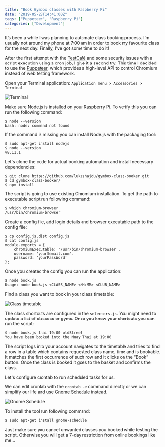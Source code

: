 ```yaml
---
title: "Book Gymbox classes with Raspberry Pi"
date: "2019-05-28T14:41:00Z"
tags: ["Puppeteer", "Raspberry Pi"]
categories: ["Development"]
---
```


It’s been a while I was planning to automate class booking process.
I’m usually not around my phone at 7:00 am in order to book my favourite
class for the next day. Finally, I’ve got some time to do it!<!--more-->

After the first attempt with the [TestCafé](https://github.com/DevExpress/testcafe)
and some security issues with a script execution using a cron job, I give it a second try.
This time I decided to use the [Puppeteer](https://github.com/GoogleChrome/puppeteer),
which provides a high-level API to control Chromium instead of web testing framework.

Open your Terminal application: `Application menu > Accessories > Terminal`

![Terminal](/img/raspberry-pi-class-booker/terminal.png "Terminal")

Make sure Node.js is installed on your Raspberry Pi. To verify this you can run
the following command:

```
$ node --version
bash: node: command not found
```

If the command is missing you can install Node.js with the packaging tool:

```
$ sudo apt-get install nodejs
$ node --version
v8.11.1
```

Let's clone the code for actual booking automation and install necessary dependencies:

```
$ git clone https://github.com/lukashajdu/gymbox-class-booker.git
$ cd gymbox-class-booker/
$ npm install
```

The script is going to use existing Chromium installation. To get
the path to executable script run following command:

```
$ which chromium-browser 
/usr/bin/chromium-browser
```

Create a config file, add login details and browser executable path
to the config file:

```
$ cp config.js.dist config.js
$ cat config.js
module.exports = {
    chromiumExecutable: '/usr/bin/chromium-browser',
    username: 'your@email.com',
    password: 'yourPassWord'
};
```

Once you created the config you can run the application:

```
$ node book.js 
Usage: node book.js <CLASS_NAME> <HH:MM> <CLUB_NAME>
```

Find a class you want to book in your class timetable:

![Class timetable](/img/raspberry-pi-class-booker/class-timetable.png "Class timetable")

The class shortcuts are configured in the `selectors.js`. You might need to update
a list of classess or gyms. Once you know your shortcuts you can run the script:

```
$ node book.js thai 19:00 oldStreet
You have been booked into the Muay Thai at 19:00
```

The script logs into your account navigates to the timetable
and tries to find a row in a table which contains requested
class name, time and is bookable. It matches the first occurrence
of such row and it clicks on the “Book” button. Once the class is booked
it goes to the basket and confirms the class.

Let's configure crontab to run scheduled tasks for us.

We can edit crontab with the `crontab -e` command directly or we can simplify 
our life and use [Gnome Schedule](http://gnome-schedule.sourceforge.net/) instead.

![Gnome Schedule](/img/raspberry-pi-class-booker/gnome-schedule.png "Gnome Schedule")

To install the tool run following command:

```
$ sudo apt-get install gnome-schedule
```





Just make sure you cancel unwanted classes you booked while testing the script. 
Otherwise you will get a 7-day restriction from online bookings like me...